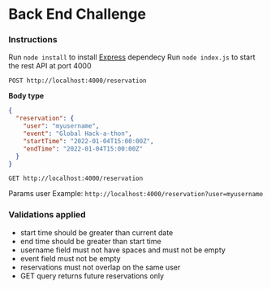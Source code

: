 # Back End Challenge

### Instructions

Run `node install` to install [Express](https://expressjs.com/ "Express") dependecy
Run `node index.js` to start the rest API at port 4000

`POST http://localhost:4000/reservation`

**Body type**

```json
{
  "reservation": {
    "user": "myusername",
    "event": "Global Hack-a-thon",
    "startTime": "2022-01-04T15:00:00Z",
    "endTime": "2022-01-04T15:00:00Z"
  }
}
```

`GET http://localhost:4000/reservation`

Params user
Example: `http://localhost:4000/reservation?user=myusername`

### Validations applied

- start time should be greater than current date
- end time should be greater than start time
- username field must not have spaces and must not be empty
- event field must not be empty
- reservations must not overlap on the same user
- GET query returns future reservations only
